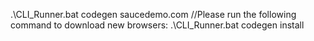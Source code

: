 .\CLI_Runner.bat codegen saucedemo.com
//Please run the following command to download new browsers:
.\CLI_Runner.bat codegen  install
